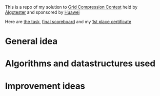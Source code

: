 This is a repo of my solution to [Grid Compression Contest](https://www.algotester.com/gcc/en) held by [Algotester](https://algotester.com) and sponsored by [Huawei](https://www.huawei.com/)

Here are [the task](statement.pdf "Grid Compression"), [final scoreboard](https://algotester.com/en/Contest/ViewScoreboard/60313 "Scoreboard") and my [1st place certificate](certificate.pdf "Certificate")

# General idea

# Algorithms and datastructures used

# Improvement ideas
